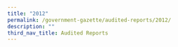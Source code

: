 ```yaml
---
title: "2012"
permalink: /government-gazette/audited-reports/2012/
description: ""
third_nav_title: Audited Reports
---
```

